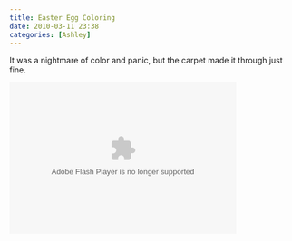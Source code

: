 ```yaml
---
title: Easter Egg Coloring
date: 2010-03-11 23:38
categories: [Ashley]
---
```

<p>It was a nightmare of color and panic, but the carpet made it through just fine.</p>  <p><embed type="application/x-shockwave-flash" src="http://picasaweb.google.com/s/c/bin/slideshow.swf" width="400" height="267" flashvars="host=picasaweb.google.com&amp;hl=en_US&amp;feat=flashalbum&amp;RGB=0x000000&amp;feed=http%3A%2F%2Fpicasaweb.google.com%2Fdata%2Ffeed%2Fapi%2Fuser%2Fwyseguys%2Falbumid%2F5458010198104925745%3Falt%3Drss%26kind%3Dphoto%26authkey%3DGv1sRgCMjMlPqh_o3vswE%26hl%3Den_US" pluginspage="http://www.macromedia.com/go/getflashplayer" /></p>
